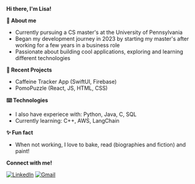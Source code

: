**Hi there, I'm Lisa!**

**📝 About me**
+ Currently pursuing a CS master's at the University of Pennsylvania
+ Began my development journey in 2023 by starting my master's after working for a few years in a business role
+ Passionate about building cool applications, exploring and learning different technologies

**📌 Recent Projects**
+ Caffeine Tracker App (SwiftUI, Firebase)
+ PomoPuzzle (React, JS, HTML, CSS)

**⌨️ Technologies**
+ I also have experiece with: Python, Java, C, SQL
+ Currently learning: C++, AWS, LangChain

**✨ Fun fact**
+ When not working, I love to bake, read (biographies and fiction) and paint!

**Connect with me!**

[![LinkedIn][LinkedIn]][LinkedIn-url] [![Gmail][Gmail]][Gmail-url]
<!---
lling0212/lling0212 is a ✨ special ✨ repository because its `README.md` (this file) appears on your GitHub profile.
You can click the Preview link to take a look at your changes.
--->
[LinkedIn]: https://img.shields.io/badge/LinkedIn-0077B5?style=for-the-badge&logo=linkedin&logoColor=white
[LinkedIn-url]: https://www.linkedin.com/in/lisa-ling/
[Gmail]: https://img.shields.io/badge/Gmail-D14836?style=for-the-badge&logo=gmail&logoColor=white
[Gmail-url]: lisaling@seas.upenn.edu
